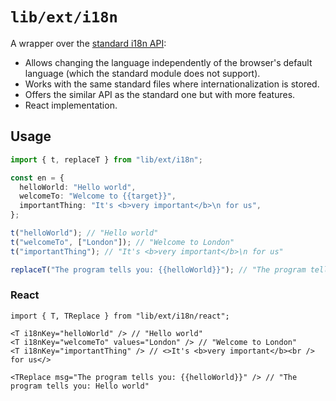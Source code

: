 # `lib/ext/i18n`

A wrapper over the [standard i18n API](https://developer.chrome.com/docs/extensions/reference/i18n/):

- Allows changing the language independently of the browser's default language (which the standard module does not support).
- Works with the same standard files where internationalization is stored.
- Offers the similar API as the standard one but with more features.
- React implementation.

## Usage

```typescript
import { t, replaceT } from "lib/ext/i18n";

const en = {
  helloWorld: "Hello world",
  welcomeTo: "Welcome to {{target}}",
  importantThing: "It's <b>very important</b>\n for us",
};

t("helloWorld"); // "Hello world"
t("welcomeTo", ["London"]); // "Welcome to London"
t("importantThing"); // "It's <b>very important</b>\n for us"

replaceT("The program tells you: {{helloWorld}}"); // "The program tells you: Hello world"
```

### React

```tsx
import { T, TReplace } from "lib/ext/i18n/react";

<T i18nKey="helloWorld" /> // "Hello world"
<T i18nKey="welcomeTo" values="London" /> // "Welcome to London"
<T i18nKey="importantThing" /> // <>It's <b>very important</b><br /> for us</>

<TReplace msg="The program tells you: {{helloWorld}}" /> // "The program tells you: Hello world"
```
